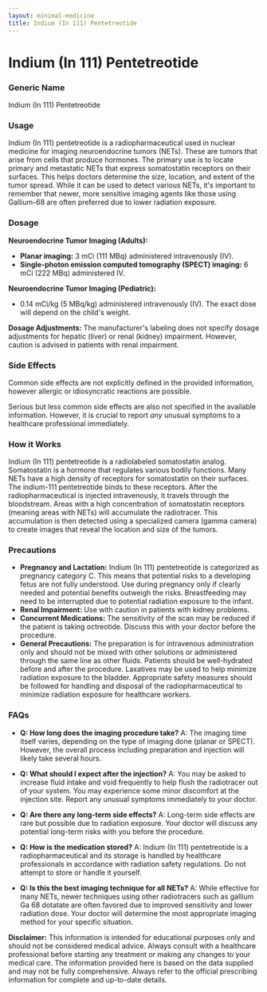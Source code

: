 ```yaml
---
layout: minimal-medicine
title: Indium (In 111) Pentetreotide
---
```


# Indium (In 111) Pentetreotide
### Generic Name
Indium (In 111) Pentetreotide

### Usage
Indium (In 111) pentetreotide is a radiopharmaceutical used in nuclear medicine for imaging neuroendocrine tumors (NETs).  These are tumors that arise from cells that produce hormones.  The primary use is to locate primary and metastatic NETs that express somatostatin receptors on their surfaces.  This helps doctors determine the size, location, and extent of the tumor spread.  While it can be used to detect various NETs, it's important to remember that newer, more sensitive imaging agents like those using Gallium-68 are often preferred due to lower radiation exposure.


### Dosage

**Neuroendocrine Tumor Imaging (Adults):**

* **Planar imaging:** 3 mCi (111 MBq) administered intravenously (IV).
* **Single-photon emission computed tomography (SPECT) imaging:** 6 mCi (222 MBq) administered IV.

**Neuroendocrine Tumor Imaging (Pediatric):**

* 0.14 mCi/kg (5 MBq/kg) administered intravenously (IV).  The exact dose will depend on the child's weight.

**Dosage Adjustments:** The manufacturer's labeling does not specify dosage adjustments for hepatic (liver) or renal (kidney) impairment. However, caution is advised in patients with renal impairment.


### Side Effects

Common side effects are not explicitly defined in the provided information, however allergic or idiosyncratic reactions are possible.


Serious but less common side effects are also not specified in the available information.  However,  it is crucial to report *any* unusual symptoms to a healthcare professional immediately.


### How it Works

Indium (In 111) pentetreotide is a radiolabeled somatostatin analog.  Somatostatin is a hormone that regulates various bodily functions. Many NETs have a high density of receptors for somatostatin on their surfaces.  The indium-111 pentetreotide binds to these receptors. After the radiopharmaceutical is injected intravenously, it travels through the bloodstream. Areas with a high concentration of somatostatin receptors (meaning areas with NETs) will accumulate the radiotracer.  This accumulation is then detected using a specialized camera (gamma camera) to create images that reveal the location and size of the tumors.


### Precautions

* **Pregnancy and Lactation:**  Indium (In 111) pentetreotide is categorized as pregnancy category C.  This means that potential risks to a developing fetus are not fully understood. Use during pregnancy only if clearly needed and potential benefits outweigh the risks. Breastfeeding may need to be interrupted due to potential radiation exposure to the infant.
* **Renal Impairment:** Use with caution in patients with kidney problems.
* **Concurrent Medications:** The sensitivity of the scan may be reduced if the patient is taking octreotide.  Discuss this with your doctor before the procedure.
* **General Precautions:** The preparation is for intravenous administration only and should not be mixed with other solutions or administered through the same line as other fluids. Patients should be well-hydrated before and after the procedure.  Laxatives may be used to help minimize radiation exposure to the bladder.  Appropriate safety measures should be followed for handling and disposal of the radiopharmaceutical to minimize radiation exposure for healthcare workers.


### FAQs

* **Q: How long does the imaging procedure take?**  A: The imaging time itself varies, depending on the type of imaging done (planar or SPECT).  However, the overall process including preparation and injection will likely take several hours.

* **Q: What should I expect after the injection?** A: You may be asked to increase fluid intake and void frequently to help flush the radiotracer out of your system.  You may experience some minor discomfort at the injection site.  Report any unusual symptoms immediately to your doctor.

* **Q: Are there any long-term side effects?** A: Long-term side effects are rare but possible due to radiation exposure. Your doctor will discuss any potential long-term risks with you before the procedure.

* **Q: How is the medication stored?** A:  Indium (In 111) pentetreotide is a radiopharmaceutical and its storage is handled by healthcare professionals in accordance with radiation safety regulations.  Do not attempt to store or handle it yourself.

* **Q: Is this the best imaging technique for all NETs?**  A:  While effective for many NETs, newer techniques using other radiotracers such as gallium Ga 68 dotatate are often favored due to improved sensitivity and lower radiation dose. Your doctor will determine the most appropriate imaging method for your specific situation.


**Disclaimer:** This information is intended for educational purposes only and should not be considered medical advice. Always consult with a healthcare professional before starting any treatment or making any changes to your medical care.  The information provided here is based on the data supplied and may not be fully comprehensive.  Always refer to the official prescribing information for complete and up-to-date details.
